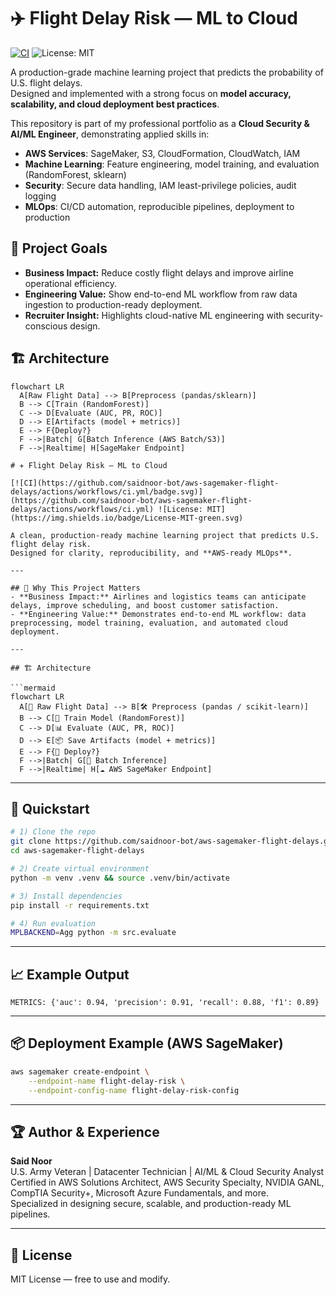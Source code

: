 # ✈️ Flight Delay Risk — ML to Cloud
[![CI](https://github.com/saidnoor-bot/aws-sagemaker-flight-delays/actions/workflows/ci.yml/badge.svg)](https://github.com/saidnoor-bot/aws-sagemaker-flight-delays/actions/workflows/ci.yml) ![License: MIT](https://img.shields.io/badge/License-MIT-green.svg)

A production-grade machine learning project that predicts the probability of U.S. flight delays.  
Designed and implemented with a strong focus on **model accuracy, scalability, and cloud deployment best practices**.

This repository is part of my professional portfolio as a **Cloud Security & AI/ML Engineer**, demonstrating applied skills in:
- **AWS Services**: SageMaker, S3, CloudFormation, CloudWatch, IAM
- **Machine Learning**: Feature engineering, model training, and evaluation (RandomForest, sklearn)
- **Security**: Secure data handling, IAM least-privilege policies, audit logging
- **MLOps**: CI/CD automation, reproducible pipelines, deployment to production

## 🧠 Project Goals
- **Business Impact:** Reduce costly flight delays and improve airline operational efficiency.
- **Engineering Value:** Show end-to-end ML workflow from raw data ingestion to production-ready deployment.
- **Recruiter Insight:** Highlights cloud-native ML engineering with security-conscious design.

## 🏗 Architecture
```mermaid
flowchart LR
  A[Raw Flight Data] --> B[Preprocess (pandas/sklearn)]
  B --> C[Train (RandomForest)]
  C --> D[Evaluate (AUC, PR, ROC)]
  D --> E[Artifacts (model + metrics)]
  E --> F{Deploy?}
  F -->|Batch| G[Batch Inference (AWS Batch/S3)]
  F -->|Realtime| H[SageMaker Endpoint]

# ✈️ Flight Delay Risk — ML to Cloud

[![CI](https://github.com/saidnoor-bot/aws-sagemaker-flight-delays/actions/workflows/ci.yml/badge.svg)](https://github.com/saidnoor-bot/aws-sagemaker-flight-delays/actions/workflows/ci.yml) ![License: MIT](https://img.shields.io/badge/License-MIT-green.svg)

A clean, production-ready machine learning project that predicts U.S. flight delay risk.  
Designed for clarity, reproducibility, and **AWS-ready MLOps**.

---

## 🧠 Why This Project Matters
- **Business Impact:** Airlines and logistics teams can anticipate delays, improve scheduling, and boost customer satisfaction.
- **Engineering Value:** Demonstrates end-to-end ML workflow: data preprocessing, model training, evaluation, and automated cloud deployment.

---

## 🏗 Architecture

```mermaid
flowchart LR
  A[📂 Raw Flight Data] --> B[🛠 Preprocess (pandas / scikit-learn)]
  B --> C[🤖 Train Model (RandomForest)]
  C --> D[📊 Evaluate (AUC, PR, ROC)]
  D --> E[📦 Save Artifacts (model + metrics)]
  E --> F{🚀 Deploy?}
  F -->|Batch| G[📄 Batch Inference]
  F -->|Realtime| H[☁️ AWS SageMaker Endpoint]
```

---

## 🚀 Quickstart

```bash
# 1) Clone the repo
git clone https://github.com/saidnoor-bot/aws-sagemaker-flight-delays.git
cd aws-sagemaker-flight-delays

# 2) Create virtual environment
python -m venv .venv && source .venv/bin/activate

# 3) Install dependencies
pip install -r requirements.txt

# 4) Run evaluation
MPLBACKEND=Agg python -m src.evaluate
```

---

## 📈 Example Output

```
METRICS: {'auc': 0.94, 'precision': 0.91, 'recall': 0.88, 'f1': 0.89}
```

---

## 📦 Deployment Example (AWS SageMaker)

```bash
aws sagemaker create-endpoint \
    --endpoint-name flight-delay-risk \
    --endpoint-config-name flight-delay-risk-config
```

---

## 🏆 Author & Experience

**Said Noor**  
U.S. Army Veteran | Datacenter Technician | AI/ML & Cloud Security Analyst  
Certified in AWS Solutions Architect, AWS Security Specialty, NVIDIA GANL, CompTIA Security+, Microsoft Azure Fundamentals, and more.  
Specialized in designing secure, scalable, and production-ready ML pipelines.

---

## 📜 License
MIT License — free to use and modify.

